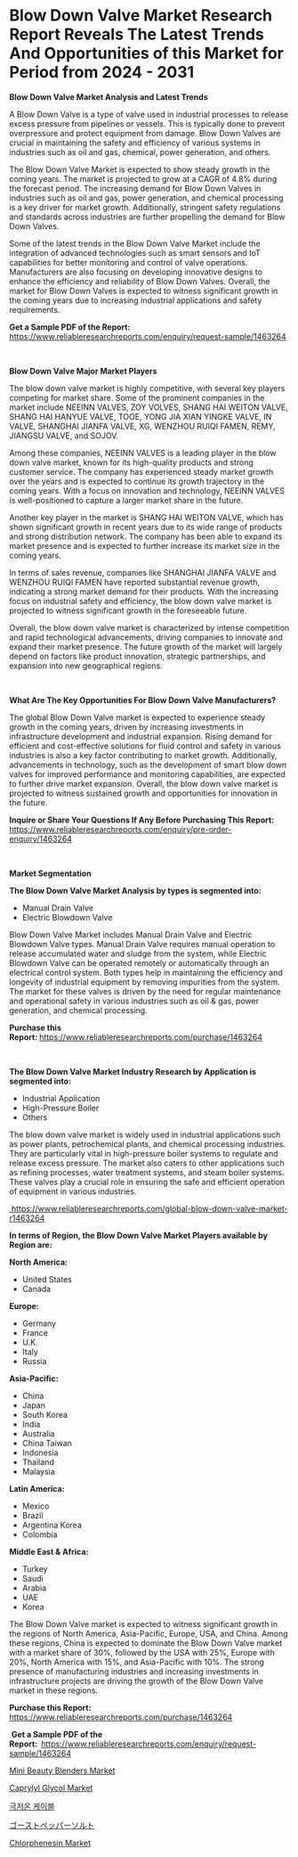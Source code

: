 <p><h1>Blow Down Valve Market Research Report Reveals The Latest Trends And Opportunities of this Market for Period from 2024 - 2031</h1></p><p><strong>Blow Down Valve Market Analysis and Latest Trends</strong></p>
<p><p>A Blow Down Valve is a type of valve used in industrial processes to release excess pressure from pipelines or vessels. This is typically done to prevent overpressure and protect equipment from damage. Blow Down Valves are crucial in maintaining the safety and efficiency of various systems in industries such as oil and gas, chemical, power generation, and others.</p><p>The Blow Down Valve Market is expected to show steady growth in the coming years. The market is projected to grow at a CAGR of 4.8% during the forecast period. The increasing demand for Blow Down Valves in industries such as oil and gas, power generation, and chemical processing is a key driver for market growth. Additionally, stringent safety regulations and standards across industries are further propelling the demand for Blow Down Valves.</p><p>Some of the latest trends in the Blow Down Valve Market include the integration of advanced technologies such as smart sensors and IoT capabilities for better monitoring and control of valve operations. Manufacturers are also focusing on developing innovative designs to enhance the efficiency and reliability of Blow Down Valves. Overall, the market for Blow Down Valves is expected to witness significant growth in the coming years due to increasing industrial applications and safety requirements.</p></p>
<p><strong>Get a Sample PDF of the Report:&nbsp;</strong> <a href="https://www.reliableresearchreports.com/enquiry/request-sample/1463264">https://www.reliableresearchreports.com/enquiry/request-sample/1463264</a></p>
<p>&nbsp;</p>
<p><strong>Blow Down Valve Major Market Players</strong></p>
<p><p>The blow down valve market is highly competitive, with several key players competing for market share. Some of the prominent companies in the market include NEEINN VALVES, ZOY VOLVES, SHANG HAI WEITON VALVE, SHANG HAI HANYUE VALVE, TOOE, YONG JIA XIAN YINGKE VALVE, IN VALVE, SHANGHAI JIANFA VALVE, XG, WENZHOU RUIQI FAMEN, REMY, JIANGSU VALVE, and SOJOV.</p><p>Among these companies, NEEINN VALVES is a leading player in the blow down valve market, known for its high-quality products and strong customer service. The company has experienced steady market growth over the years and is expected to continue its growth trajectory in the coming years. With a focus on innovation and technology, NEEINN VALVES is well-positioned to capture a larger market share in the future.</p><p>Another key player in the market is SHANG HAI WEITON VALVE, which has shown significant growth in recent years due to its wide range of products and strong distribution network. The company has been able to expand its market presence and is expected to further increase its market size in the coming years.</p><p>In terms of sales revenue, companies like SHANGHAI JIANFA VALVE and WENZHOU RUIQI FAMEN have reported substantial revenue growth, indicating a strong market demand for their products. With the increasing focus on industrial safety and efficiency, the blow down valve market is projected to witness significant growth in the foreseeable future.</p><p>Overall, the blow down valve market is characterized by intense competition and rapid technological advancements, driving companies to innovate and expand their market presence. The future growth of the market will largely depend on factors like product innovation, strategic partnerships, and expansion into new geographical regions.</p></p>
<p>&nbsp;</p>
<p><strong>What Are The Key Opportunities For Blow Down Valve Manufacturers?</strong></p>
<p><p>The global Blow Down Valve market is expected to experience steady growth in the coming years, driven by increasing investments in infrastructure development and industrial expansion. Rising demand for efficient and cost-effective solutions for fluid control and safety in various industries is also a key factor contributing to market growth. Additionally, advancements in technology, such as the development of smart blow down valves for improved performance and monitoring capabilities, are expected to further drive market expansion. Overall, the blow down valve market is projected to witness sustained growth and opportunities for innovation in the future.</p></p>
<p><strong>Inquire or Share Your Questions If Any Before Purchasing This Report:</strong> <a href="https://www.reliableresearchreports.com/enquiry/pre-order-enquiry/1463264">https://www.reliableresearchreports.com/enquiry/pre-order-enquiry/1463264</a></p>
<p>&nbsp;</p>
<p><strong>Market Segmentation</strong></p>
<p><strong>The Blow Down Valve Market Analysis by types is segmented into:</strong></p>
<p><ul><li>Manual Drain Valve</li><li>Electric Blowdown Valve</li></ul></p>
<p><p>Blow Down Valve Market includes Manual Drain Valve and Electric Blowdown Valve types. Manual Drain Valve requires manual operation to release accumulated water and sludge from the system, while Electric Blowdown Valve can be operated remotely or automatically through an electrical control system. Both types help in maintaining the efficiency and longevity of industrial equipment by removing impurities from the system. The market for these valves is driven by the need for regular maintenance and operational safety in various industries such as oil & gas, power generation, and chemical processing.</p></p>
<p><strong>Purchase this Report:&nbsp;</strong><a href="https://www.reliableresearchreports.com/purchase/1463264">https://www.reliableresearchreports.com/purchase/1463264</a></p>
<p>&nbsp;</p>
<p><strong>The Blow Down Valve Market Industry Research by Application is segmented into:</strong></p>
<p><ul><li>Industrial Application</li><li>High-Pressure Boiler</li><li>Others</li></ul></p>
<p><p>The blow down valve market is widely used in industrial applications such as power plants, petrochemical plants, and chemical processing industries. They are particularly vital in high-pressure boiler systems to regulate and release excess pressure. The market also caters to other applications such as refining processes, water treatment systems, and steam boiler systems. These valves play a crucial role in ensuring the safe and efficient operation of equipment in various industries.</p></p>
<p><a href="https://www.reliableresearchreports.com/global-blow-down-valve-market-r1463264">&nbsp;https://www.reliableresearchreports.com/global-blow-down-valve-market-r1463264</a></p>
<p><strong>In terms of Region, the Blow Down Valve Market Players available by Region are:</strong></p>
<p>
    <p> <strong> North America: </strong>
        <ul>
            <li>United States</li>
            <li>Canada</li>
        </ul>
        </p> 
    <p> <strong> Europe: </strong>
        <ul>
            <li>Germany</li>
            <li>France</li>
            <li>U.K.</li>
            <li>Italy</li>
            <li>Russia</li>
        </ul>
        </p> 
    <p> <strong> Asia-Pacific: </strong>
        <ul>
            <li>China</li>
            <li>Japan</li>
            <li>South Korea</li>
            <li>India</li>
            <li>Australia</li>
            <li>China Taiwan</li>
            <li>Indonesia</li>
            <li>Thailand</li>
            <li>Malaysia</li>
        </ul>
        </p> 
    <p> <strong> Latin America: </strong>
        <ul>
            <li>Mexico</li>
            <li>Brazil</li>
            <li>Argentina Korea</li>
            <li>Colombia</li>
        </ul>
        </p> 
    <p> <strong> Middle East & Africa: </strong>
        <ul>
            <li>Turkey</li>
            <li>Saudi</li>
            <li>Arabia</li>
            <li>UAE</li>
            <li>Korea</li>
        </ul>
    </p>
    </p>
<p><p>The Blow Down Valve market is expected to witness significant growth in the regions of North America, Asia-Pacific, Europe, USA, and China. Among these regions, China is expected to dominate the Blow Down Valve market with a market share of 30%, followed by the USA with 25%, Europe with 20%, North America with 15%, and Asia-Pacific with 10%. The strong presence of manufacturing industries and increasing investments in infrastructure projects are driving the growth of the Blow Down Valve market in these regions.</p></p>
<p><strong>Purchase this Report: </strong><a href="https://www.reliableresearchreports.com/purchase/1463264">https://www.reliableresearchreports.com/purchase/1463264</a></p>
<p>&nbsp;<strong>Get a Sample PDF of the Report:&nbsp;&nbsp;</strong><a href="https://www.reliableresearchreports.com/enquiry/request-sample/1463264">https://www.reliableresearchreports.com/enquiry/request-sample/1463264</a></p>
<p><strong></strong></p>
<p><p><a href="https://www.linkedin.com/pulse/mini-beauty-blenders-market-analysis-its-cagr-segmentation-rshgc?trackingId=MIlrv8ps3J45TNY0EogMJQ%3D%3D">Mini Beauty Blenders Market</a></p><p><a href="https://issuu.com/reportprime-2/docs/caprylyl-glycol-market-size-2030.pptx">Caprylyl Glycol Market</a></p><p><a href="https://github.com/iansanftyord09878/Market-Research-Report-List-1/blob/main/791082928184.md">극저온 케이블</a></p><p><a href="https://github.com/zekaoe592392/Market-Research-Report-List-1/blob/main/996233030801.md">ゴーストペッパーソルト</a></p><p><a href="https://issuu.com/reportprime-2/docs/chlorphenesin-market-size-2030.pptx">Chlorphenesin Market</a></p></p>